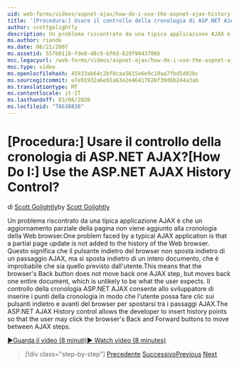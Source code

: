 ```yaml
---
uid: web-forms/videos/aspnet-ajax/how-do-i-use-the-aspnet-ajax-history-control
title: '[Procedura:] Usare il controllo della cronologia di ASP.NET AJAX? | Microsoft Docs'
author: scottgolightly
description: Un problema riscontrato da una tipica applicazione AJAX è che un aggiornamento parziale della pagina non viene aggiunto alla cronologia della Web browser. Ciò significa che il browser B...
ms.author: riande
ms.date: 06/21/2007
ms.assetid: 557b0118-fde8-48c9-bf6d-829f9043706b
msc.legacyurl: /web-forms/videos/aspnet-ajax/how-do-i-use-the-aspnet-ajax-history-control
msc.type: video
ms.openlocfilehash: 45933ab64c2bf8caa5615e6e9c10aa7fbd5d02bc
ms.sourcegitcommit: e7e91932a6e91a63e2e46417626f39d6b244a3ab
ms.translationtype: MT
ms.contentlocale: it-IT
ms.lasthandoff: 03/06/2020
ms.locfileid: "78638838"
---
```

# <a name="how-do-i-use-the-aspnet-ajax-history-control"></a><span data-ttu-id="57345-105">[Procedura:] Usare il controllo della cronologia di ASP.NET AJAX?</span><span class="sxs-lookup"><span data-stu-id="57345-105">[How Do I:] Use the ASP.NET AJAX History Control?</span></span>

<span data-ttu-id="57345-106">di [Scott Golightly](https://github.com/scottgolightly)</span><span class="sxs-lookup"><span data-stu-id="57345-106">by [Scott Golightly](https://github.com/scottgolightly)</span></span>

<span data-ttu-id="57345-107">Un problema riscontrato da una tipica applicazione AJAX è che un aggiornamento parziale della pagina non viene aggiunto alla cronologia della Web browser.</span><span class="sxs-lookup"><span data-stu-id="57345-107">One problem faced by a typical AJAX application is that a partial page update is not added to the history of the Web browser.</span></span> <span data-ttu-id="57345-108">Questo significa che il pulsante indietro del browser non sposta indietro di un passaggio AJAX, ma si sposta indietro di un intero documento, che è improbabile che sia quello previsto dall'utente.</span><span class="sxs-lookup"><span data-stu-id="57345-108">This means that the browser's Back button does not move back one AJAX step, but moves back one entire document, which is unlikely to be what the user expects.</span></span> <span data-ttu-id="57345-109">Il controllo della cronologia ASP.NET AJAX consente allo sviluppatore di inserire i punti della cronologia in modo che l'utente possa fare clic sui pulsanti indietro e avanti del browser per spostarsi tra i passaggi AJAX.</span><span class="sxs-lookup"><span data-stu-id="57345-109">The ASP.NET AJAX History control allows the developer to insert history points so that the user may click the browser's Back and Forward buttons to move between AJAX steps.</span></span>

[<span data-ttu-id="57345-110">&#9654;Guarda il video (8 minuti)</span><span class="sxs-lookup"><span data-stu-id="57345-110">&#9654; Watch video (8 minutes)</span></span>](https://channel9.msdn.com/Blogs/ASP-NET-Site-Videos/how-do-i-use-the-aspnet-ajax-history-control)

> [!div class="step-by-step"]
> <span data-ttu-id="57345-111">[Precedente](how-do-i-use-the-aspnet-ajax-updateprogress-control.md)
> [Successivo](how-do-i-implement-the-ajax-after-processing-pattern.md)</span><span class="sxs-lookup"><span data-stu-id="57345-111">[Previous](how-do-i-use-the-aspnet-ajax-updateprogress-control.md)
[Next](how-do-i-implement-the-ajax-after-processing-pattern.md)</span></span>
